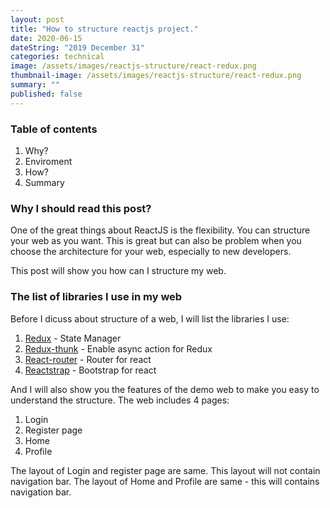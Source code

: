 ```yaml
---
layout: post
title: "How to structure reactjs project."
date: 2020-06-15
dateString: "2019 December 31"
categories: technical
image: /assets/images/reactjs-structure/react-redux.png
thumbnail-image: /assets/images/reactjs-structure/react-redux.png
summary: ""
published: false
---
```

### Table of contents
1. Why?
2. Enviroment
3. How?
4. Summary

### Why I should read this post?

One of the great things about ReactJS is the flexibility. You can structure your web as you want. This is great but can also be problem when you choose the architecture for your web, especially to new developers.

This post will show you how can I structure my web.

### The list of libraries I use in my web

Before I dicuss about structure of a web, I will list the libraries I use:
1. [Redux]() - State Manager
2. [Redux-thunk]() - Enable async action for Redux
3. [React-router]() - Router for react
4. [Reactstrap]() - Bootstrap for react

And I will also show you the features of the demo web to make you easy to understand the structure. The web includes 4 pages:
1. Login
2. Register page
3. Home
4. Profile

The layout of Login and register page are same. This layout will not contain navigation bar. The layout of Home and Profile are same - this will contains navigation bar.


